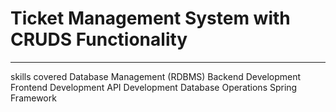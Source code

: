 # Ticket Management System with CRUDS Functionality
-------------------------------------------------------
skills covered
Database Management (RDBMS)
Backend Development
Frontend Development
API Development
Database Operations
Spring Framework
